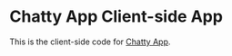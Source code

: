 Chatty App Client-side App
=====================

This is the client-side code for [Chatty App](https://github.com/jerry1646/chatty_app).
